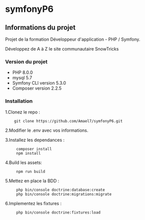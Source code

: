 # symfonyP6

## Informations du projet
Projet de la formation Développeur d'application - PHP / Symfony.

Développez de A à Z le site communautaire SnowTricks

### Version du projet

- PHP 8.0.0
- mysql 5.7
- Symfony CLI version 5.3.0
- Composer version 2.2.5

### Installation

1.Clonez le repo :
      
        git clone https://github.com/Amael7/symfonyP6.git

2.Modifier le .env avec vos informations.

3.Installez les dependances :

         composer install
         npm install

4.Build les assets:

         npm run build

5.Mettez en place la BDD :

         php bin/console doctrine:database:create
         php bin/console doctrine:migrations:migrate

6.Implementez les fixtures :

         php bin/console doctrine:fixtures:load
